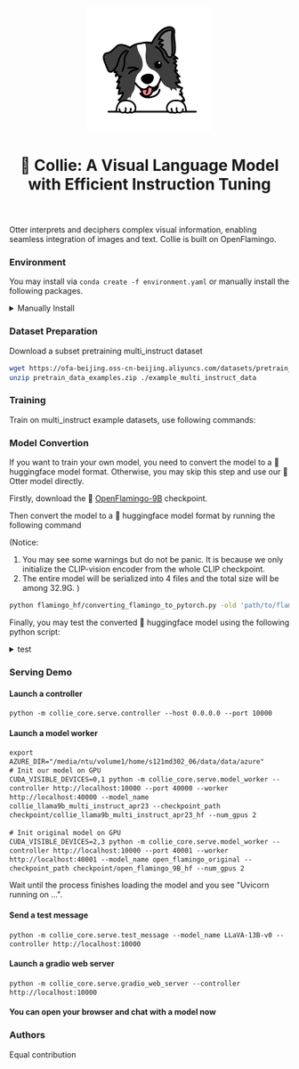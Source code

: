 <header><img src="./assets/collie_icon.png" alt="Collie Icon"><h1>🐾 Collie: A Visual Language Model with Efficient Instruction Tuning</h1></header>

Otter interprets and deciphers complex visual information, enabling seamless integration of images and text. Collie is built on OpenFlamingo.

### Environment

You may install via `conda create -f environment.yaml` or manually install the following packages.
<details>
<summary>Manually Install</summary>

``` bash
conda install pytorch=2.0.0 torchvision=0.15.0 pytorch-cuda=11.8 -c pytorch -c nvidia -y
conda install -c conda-forge transformers=4.28.1 -y
conda install -c conda-forge datasets=2.11.0 -y
conda install -c conda-forge wandb=0.14.0 -y
conda install -c conda-forge braceexpand=0.1.5 -y
conda install -c conda-forge webdataset=0.2.48 -y
conda install -c conda-forge scipy=1.10.1 -y
conda install -c conda-forge sentencepiece=0.1.97 -y
conda install -c conda-forge einops=0.6.0 -y
pip install bitsandbytes==0.37.2
conda install -c conda-forge tensorboard=2.12.0 -y
conda install -c conda-forge more-itertools=9.1.0 -y

# install standford-corenlp-full
cd LAVIS/coco-caption;
sh get_stanford_models.sh
```

</details>

### Dataset Preparation

Download a subset pretraining multi_instruct dataset

```bash
wget https://ofa-beijing.oss-cn-beijing.aliyuncs.com/datasets/pretrain_data/pretrain_data_examples.zip;
unzip pretrain_data_examples.zip ./example_multi_instruct_data
```

### Training

Train on multi_instruct example datasets, use following commands:

### Model Convertion

If you want to train your own model, you need to convert the model to a 🤗 huggingface model format.
Otherwise, you may skip this step and use our 🦦 Otter model directly.

Firstly, download the 🦩 [OpenFlamingo-9B](https://huggingface.co/openflamingo/OpenFlamingo-9B) checkpoint.

Then convert the model to a 🤗 huggingface model format by running the following command

(Notice:

1. You may see some warnings but do not be panic. It is because we only initialize the CLIP-vision encoder from the whole CLIP checkpoint.
2. The entire model will be serialized into 4 files and the total size will be among 32.9G. )

``` bash
python flamingo_hf/converting_flamingo_to_pytorch.py -old 'path/to/flamingo/checkpoint.pt' -new 'folder/to/save/hf_model/'
```

Finally, you may test the converted 🤗 huggingface model using the following python script:
<details>
<summary>test</summary>

``` python
import transformers
from flamingo_hf import (
    FlamingoForConditionalGeneration,
    FlamingoConfig,
)
from PIL import Image
import requests

model = FlamingoForConditionalGeneration.from_pretrained(
"folder/to/save/hf_model/", device_map="auto"
)
tokenizer = model.text_tokenizer
tokenizer.padding_side = (
    "left"  # For generation padding tokens should be on the left
)
lang_x = tokenizer(
    [
        "<image>An image of two cats.<|endofchunk|><image>An image of a baathroom sink.<|endofchunk|><image>An image of"
    ],
    return_tensors="pt",
)
demo_image_one = Image.open(
    requests.get(
        "http://images.cocodataset.org/val2017/000000039769.jpg", stream=True
    ).raw
)

demo_image_two = Image.open(
    requests.get(
        "http://images.cocodataset.org/test-stuff2017/000000028137.jpg", stream=True
    ).raw
)

query_image = Image.open(
    requests.get(
        "http://images.cocodataset.org/test-stuff2017/000000028352.jpg", stream=True
    ).raw
)
image_processor = transformers.CLIPImageProcessor()
vision_x = (
    image_processor.preprocess(
        [demo_image_one, demo_image_two, query_image], return_tensors="pt"
    )["pixel_values"]
    .unsqueeze(1)
    .unsqueeze(0)
)
generated_text = model.generate(
    vision_x=vision_x.to('cuda'),
    lang_x=lang_x["input_ids"].to('cuda'),
    attention_mask=lang_x["attention_mask"].to('cuda'),
    max_new_tokens=20,
    num_beams=3,
)
print("Generated text: ", tokenizer.decode(generated_text[0]))
```

</details>

### Serving Demo

#### Launch a controller

```Shell
python -m collie_core.serve.controller --host 0.0.0.0 --port 10000
```

#### Launch a model worker

```Shell
export AZURE_DIR="/media/ntu/volume1/home/s121md302_06/data/data/azure"
# Init our model on GPU
CUDA_VISIBLE_DEVICES=0,1 python -m collie_core.serve.model_worker --controller http://localhost:10000 --port 40000 --worker http://localhost:40000 --model_name collie_llama9b_multi_instruct_apr23 --checkpoint_path checkpoint/collie_llama9b_multi_instruct_apr23_hf --num_gpus 2

# Init original model on GPU
CUDA_VISIBLE_DEVICES=2,3 python -m collie_core.serve.model_worker --controller http://localhost:10000 --port 40001 --worker http://localhost:40001 --model_name open_flamingo_original --checkpoint_path checkpoint/open_flamingo_9B_hf --num_gpus 2
```

Wait until the process finishes loading the model and you see "Uvicorn running on ...".

#### Send a test message

```Shell
python -m collie_core.serve.test_message --model_name LLaVA-13B-v0 --controller http://localhost:10000
```

#### Launch a gradio web server

```Shell
python -m collie_core.serve.gradio_web_server --controller http://localhost:10000
```

#### You can open your browser and chat with a model now

### Authors

Equal contribution
